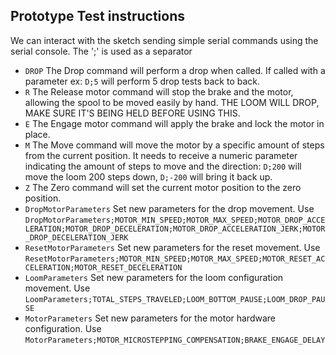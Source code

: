 ## Prototype Test instructions
We can interact with the sketch sending simple serial commands using the serial console. The ';' is used as a separator

- `DROP` The Drop command will perform a drop when called. If called with a parameter ex: `D;5` will perform 5 drop tests back to back.
- `R` The Release motor command will stop the brake and the motor, allowing the spool to be moved easily by hand. THE LOOM WILL DROP, MAKE SURE IT'S BEING HELD BEFORE USING THIS.
- `E` The Engage motor command will apply the brake and lock the motor in place.
- `M` The Move command will move the motor by a specific amount of steps from the current position. It needs to receive a numeric parameter indicating the amount of steps to move and the direction: `D;200` will move the loom 200 steps down, `D;-200` will bring it back up.
- `Z` The Zero command will set the current motor position to the zero position.
- `DropMotorParameters` Set new parameters for the drop movement. Use `DropMotorParameters;MOTOR_MIN_SPEED;MOTOR_MAX_SPEED;MOTOR_DROP_ACCELERATION;MOTOR_DROP_DECELERATION;MOTOR_DROP_ACCELERATION_JERK;MOTOR_DROP_DECELERATION_JERK`
- `ResetMotorParameters` Set new parameters for the reset movement. Use `ResetMotorParameters;MOTOR_MIN_SPEED;MOTOR_MAX_SPEED;MOTOR_RESET_ACCELERATION;MOTOR_RESET_DECELERATION`
- `LoomParameters` Set new parameters for the loom configuration movement. Use `LoomParameters;TOTAL_STEPS_TRAVELED;LOOM_BOTTOM_PAUSE;LOOM_DROP_PAUSE`
- `MotorParameters` Set new parameters for the motor hardware configuration. Use `MotorParameters;MOTOR_MICROSTEPPING_COMPENSATION;BRAKE_ENGAGE_DELAY`